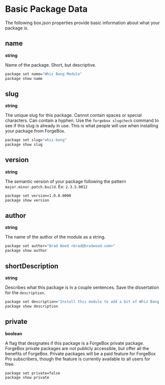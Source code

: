 # Basic Package Data

The following box.json properties provide basic information about what your package is.

## name

**string**

Name of the package. Short, but descriptive.

```bash
package set name="Whiz Bang Module"
package show name
```

## slug

**string**

The unique slug for this package. Cannot contain spaces or special characters. Can contain a hyphen. Use the `forgebox slugcheck` command to see if this slug is already in use. This is what people will use when installing your package from ForgeBox.

```bash
package set slug="whiz-bang"
package show slug
```

## version

**string**

The semantic version of your package following the pattern `major.minor.patch.build`. Ex: `2.3.5.0012`

```bash
package set version=1.0.0.0000
package show version
```

## author

**string**

The name of the author of the module as a string.

```bash
package set author="Brad Wood <brad@bradwood.com>"
package show author
```

## shortDescription

**string**

Describes what this package is in a couple sentences. Save the dissertation for the `description`.

```bash
package set description="Install this module to add a bit of Whiz Bang to your app."
package show description
```

## private

**boolean**

A flag that designates if this package is a ForgeBox private package. ForgeBox private packages are not publicly accessible, but offer all the benefits of ForgeBox. Private packages will be a paid feature for ForgeBox Pro subscribers, though the feature is currently available to all users for free.

```bash
package set private=false
package show private
```

